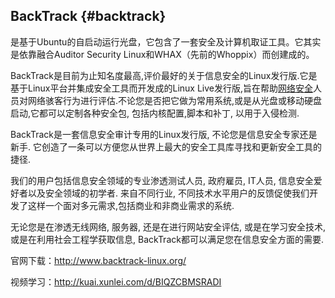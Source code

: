 ## BackTrack {#backtrack}

是基于Ubuntu的自启动运行光盘，它包含了一套安全及计算机取证工具。它其实是依靠融合Auditor Security Linux和WHAX（先前的Whoppix）而创建成的。

BackTrack是目前为止知名度最高,评价最好的关于信息安全的Linux发行版.它是基于Linux平台并集成安全工具而开发成的Linux Live发行版,旨在帮助[网络安全](http://www.2cto.com)人员对网络骇客行为进行评估.不论您是否把它做为常用系统,或是从光盘或移动硬盘启动,它都可以定制各种安全包, 包括内核配置,脚本和补丁, 以用于入侵检测.

BackTrack是一套信息安全审计专用的Linux发行版, 不论您是信息安全专家还是新手. 它创造了一条可以方便您从世界上最大的安全工具库寻找和更新安全工具的捷径.

我们的用户包括信息安全领域的专业渗透测试人员, 政府雇员, IT人员, 信息安全爱好者以及安全领域的初学者. 来自不同行业, 不同技术水平用户的反馈促使我们开发了这样一个面对多元需求,包括商业和非商业需求的系统.

无论您是在渗透无线网络, 服务器, 还是在进行网站安全评估, 或是在学习安全技术, 或是在利用社会工程学获取信息, BackTrack都可以满足您在信息安全方面的需要.

官网下载：http://www.backtrack-linux.org/

视频学习：http://kuai.xunlei.com/d/BIQZCBMSRADI